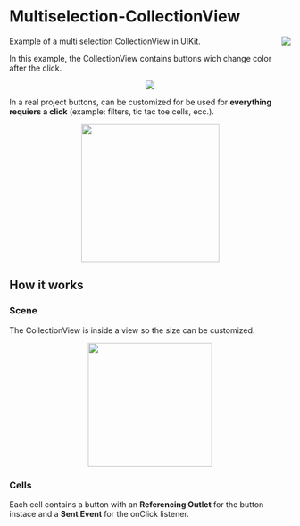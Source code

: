 # Multiselection-CollectionView
<img src="https://user-images.githubusercontent.com/105356447/228501789-4ff49ca0-43c8-4eae-9d90-a404543bbc92.jpg" align="right">
Example of a multi selection CollectionView in UIKit.

In this example, the CollectionView contains buttons wich change color after the click.
<p align="center">
  <img src="https://user-images.githubusercontent.com/105356447/228500237-9f54e3b3-ff34-4d65-bca9-737ddbad4d98.png" />
</p>

In a real project buttons, can be customized for be used for **everything requiers a click** (example: filters, tic tac toe cells, ecc.).
<p align="center">
<img width="247" src="https://user-images.githubusercontent.com/105356447/228505172-7218e7f4-d20e-4f04-bda7-f19468a33566.png">
</p>

## How it works
### Scene
The CollectionView is inside a view so the size can be customized.
<p align="center">
<img width="222" src="https://user-images.githubusercontent.com/105356447/228507900-08f6b336-7cd9-4efb-8557-51a07618ed98.png">
</p>

### Cells
Each cell contains a button with an **Referencing Outlet** for the button instace and a **Sent Event** for the onClick listener.
